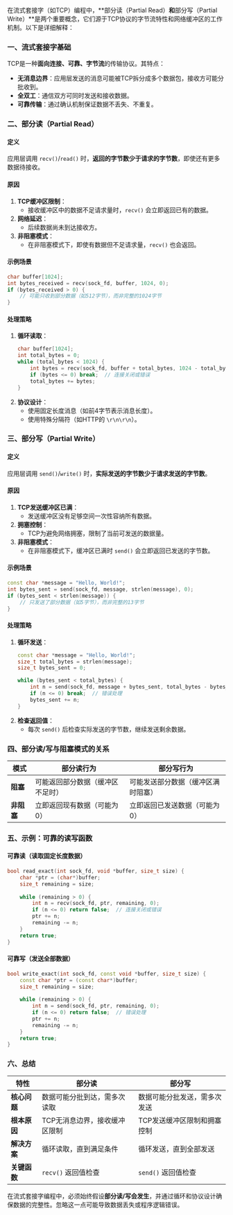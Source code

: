 在流式套接字（如TCP）编程中，**部分读（Partial Read）**和**部分写（Partial Write）**是两个重要概念，它们源于TCP协议的字节流特性和网络缓冲区的工作机制。以下是详细解释：


### **一、流式套接字基础**
TCP是一种**面向连接、可靠、字节流**的传输协议。其特点：
- **无消息边界**：应用层发送的消息可能被TCP拆分成多个数据包，接收方可能分批收到。
- **全双工**：通信双方可同时发送和接收数据。
- **可靠传输**：通过确认机制保证数据不丢失、不重复。


### **二、部分读（Partial Read）**
#### **定义**
应用层调用 `recv()`/`read()` 时，**返回的字节数少于请求的字节数**，即使还有更多数据待接收。

#### **原因**
1. **TCP缓冲区限制**：
   - 接收缓冲区中的数据不足请求量时，`recv()` 会立即返回已有的数据。
2. **网络延迟**：
   - 后续数据尚未到达接收方。
3. **非阻塞模式**：
   - 在非阻塞模式下，即使有数据但不足请求量，`recv()` 也会返回。

#### **示例场景**
```cpp
char buffer[1024];
int bytes_received = recv(sock_fd, buffer, 1024, 0);
if (bytes_received > 0) {
    // 可能只收到部分数据（如512字节），而非完整的1024字节
}
```

#### **处理策略**
1. **循环读取**：
   ```cpp
   char buffer[1024];
   int total_bytes = 0;
   while (total_bytes < 1024) {
       int bytes = recv(sock_fd, buffer + total_bytes, 1024 - total_bytes, 0);
       if (bytes <= 0) break;  // 连接关闭或错误
       total_bytes += bytes;
   }
   ```
2. **协议设计**：
   - 使用固定长度消息（如前4字节表示消息长度）。
   - 使用特殊分隔符（如HTTP的 `\r\n\r\n`）。


### **三、部分写（Partial Write）**
#### **定义**
应用层调用 `send()`/`write()` 时，**实际发送的字节数少于请求发送的字节数**。

#### **原因**
1. **TCP发送缓冲区已满**：
   - 发送缓冲区没有足够空间一次性容纳所有数据。
2. **拥塞控制**：
   - TCP为避免网络拥塞，限制了当前可发送的数据量。
3. **非阻塞模式**：
   - 在非阻塞模式下，缓冲区已满时 `send()` 会立即返回已发送的字节数。

#### **示例场景**
```cpp
const char *message = "Hello, World!";
int bytes_sent = send(sock_fd, message, strlen(message), 0);
if (bytes_sent < strlen(message)) {
    // 只发送了部分数据（如5字节），而非完整的13字节
}
```

#### **处理策略**
1. **循环发送**：
   ```cpp
   const char *message = "Hello, World!";
   size_t total_bytes = strlen(message);
   size_t bytes_sent = 0;
   
   while (bytes_sent < total_bytes) {
       int n = send(sock_fd, message + bytes_sent, total_bytes - bytes_sent, 0);
       if (n <= 0) break;  // 错误处理
       bytes_sent += n;
   }
   ```
2. **检查返回值**：
   - 每次 `send()` 后检查实际发送的字节数，继续发送剩余数据。


### **四、部分读/写与阻塞模式的关系**
| **模式**   | **部分读行为**                     | **部分写行为**                     |
|------------|-----------------------------------|-----------------------------------|
| **阻塞**   | 可能返回部分数据（缓冲区不足时） | 可能发送部分数据（缓冲区满时阻塞） |
| **非阻塞** | 立即返回现有数据（可能为0）      | 立即返回已发送数据（可能为0）      |


### **五、示例：可靠的读写函数**
#### **可靠读（读取固定长度数据）**
```cpp
bool read_exact(int sock_fd, void *buffer, size_t size) {
    char *ptr = (char*)buffer;
    size_t remaining = size;
    
    while (remaining > 0) {
        int n = recv(sock_fd, ptr, remaining, 0);
        if (n <= 0) return false;  // 连接关闭或错误
        ptr += n;
        remaining -= n;
    }
    return true;
}
```

#### **可靠写（发送全部数据）**
```cpp
bool write_exact(int sock_fd, const void *buffer, size_t size) {
    const char *ptr = (const char*)buffer;
    size_t remaining = size;
    
    while (remaining > 0) {
        int n = send(sock_fd, ptr, remaining, 0);
        if (n <= 0) return false;  // 错误处理
        ptr += n;
        remaining -= n;
    }
    return true;
}
```


### **六、总结**
| **特性**   | **部分读**          | **部分写**         |
| -------- | ---------------- | --------------- |
| **核心问题** | 数据可能分批到达，需多次读取   | 数据可能分批发送，需多次发送  |
| **根本原因** | TCP无消息边界，接收缓冲区限制 | TCP发送缓冲区限制和拥塞控制 |
| **解决方案** | 循环读取，直到满足条件      | 循环发送，直到全部发送     |
| **关键函数** | `recv()` 返回值检查   | `send()` 返回值检查  |

在流式套接字编程中，必须始终假设**部分读/写会发生**，并通过循环和协议设计确保数据的完整性。忽略这一点可能导致数据丢失或程序逻辑错误。
